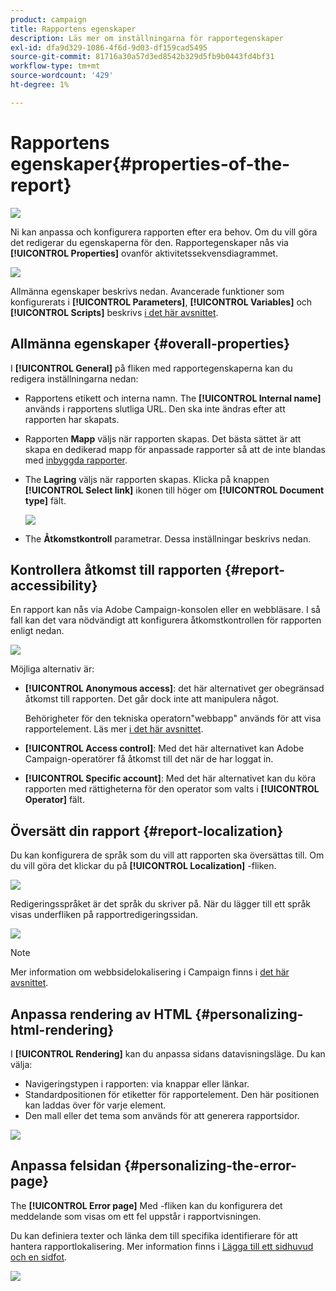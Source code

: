 ```yaml
---
product: campaign
title: Rapportens egenskaper
description: Läs mer om inställningarna för rapportegenskaper
exl-id: dfa9d329-1086-4f6d-9d03-df159cad5495
source-git-commit: 81716a30a57d3ed8542b329d5fb9b0443fd4bf31
workflow-type: tm+mt
source-wordcount: '429'
ht-degree: 1%

---
```


# Rapportens egenskaper{#properties-of-the-report}

![](../../assets/common.svg)

Ni kan anpassa och konfigurera rapporten efter era behov. Om du vill göra det redigerar du egenskaperna för den. Rapportegenskaper nås via **[!UICONTROL Properties]** ovanför aktivitetssekvensdiagrammet.

![](assets/s_ncs_advuser_report_properties_01.png)

Allmänna egenskaper beskrivs nedan. Avancerade funktioner som konfigurerats i **[!UICONTROL Parameters]**, **[!UICONTROL Variables]** och **[!UICONTROL Scripts]** beskrivs [i det här avsnittet](../../reporting/using/advanced-functionalities.md).

## Allmänna egenskaper {#overall-properties}

I **[!UICONTROL General]** på fliken med rapportegenskaperna kan du redigera inställningarna nedan:

* Rapportens etikett och interna namn. The **[!UICONTROL Internal name]** används i rapportens slutliga URL. Den ska inte ändras efter att rapporten har skapats.

* Rapporten **Mapp** väljs när rapporten skapas. Det bästa sättet är att skapa en dedikerad mapp för anpassade rapporter så att de inte blandas med [inbyggda rapporter](../../reporting/using/about-campaign-built-in-reports.md).

* The **Lagring** väljs när rapporten skapas. Klicka på knappen **[!UICONTROL Select link]** ikonen till höger om **[!UICONTROL Document type]** fält.

   ![](assets/s_ncs_advuser_report_properties_02.png)

* The **Åtkomstkontroll** parametrar. Dessa inställningar beskrivs nedan.

## Kontrollera åtkomst till rapporten {#report-accessibility}

En rapport kan nås via Adobe Campaign-konsolen eller en webbläsare. I så fall kan det vara nödvändigt att konfigurera åtkomstkontrollen för rapporten enligt nedan.

![](assets/s_ncs_advuser_report_properties_02b.png)

Möjliga alternativ är:

* **[!UICONTROL Anonymous access]**: det här alternativet ger obegränsad åtkomst till rapporten. Det går dock inte att manipulera något.

   Behörigheter för den tekniska operatorn&quot;webbapp&quot; används för att visa rapportelement. Läs mer [i det här avsnittet](../../platform/using/access-management-operators.md).

* **[!UICONTROL Access control]**: Med det här alternativet kan Adobe Campaign-operatörer få åtkomst till det när de har loggat in.
* **[!UICONTROL Specific account]**: Med det här alternativet kan du köra rapporten med rättigheterna för den operator som valts i **[!UICONTROL Operator]** fält.

## Översätt din rapport {#report-localization}

Du kan konfigurera de språk som du vill att rapporten ska översättas till. Om du vill göra det klickar du på **[!UICONTROL Localization]** -fliken.

![](assets/s_ncs_advuser_report_properties_06.png)

Redigeringsspråket är det språk du skriver på. När du lägger till ett språk visas underfliken på rapportredigeringssidan.

![](assets/s_ncs_advuser_report_properties_05a.png)

>[!NOTE]
>
>Mer information om webbsidelokalisering i Campaign finns i [det här avsnittet](../../web/using/translating-a-web-form.md).

## Anpassa rendering av HTML {#personalizing-html-rendering}

I **[!UICONTROL Rendering]** kan du anpassa sidans datavisningsläge. Du kan välja:

* Navigeringstypen i rapporten: via knappar eller länkar.
* Standardpositionen för etiketter för rapportelement. Den här positionen kan laddas över för varje element.
* Den mall eller det tema som används för att generera rapportsidor.

![](assets/s_ncs_advuser_report_properties_08.png)

## Anpassa felsidan {#personalizing-the-error-page}

The **[!UICONTROL Error page]** Med -fliken kan du konfigurera det meddelande som visas om ett fel uppstår i rapportvisningen.

Du kan definiera texter och länka dem till specifika identifierare för att hantera rapportlokalisering. Mer information finns i [Lägga till ett sidhuvud och en sidfot](../../reporting/using/element-layout.md#adding-a-header-and-a-footer).

![](assets/s_ncs_advuser_report_properties_11.png)
